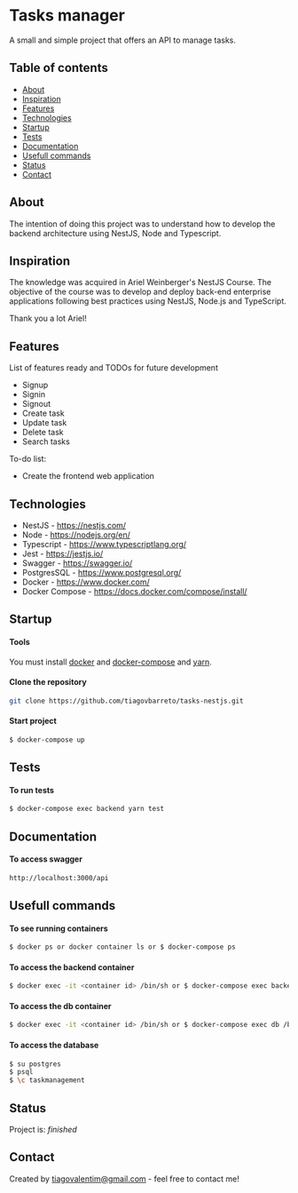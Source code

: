 # Tasks manager
A small and simple project that offers an API to manage tasks. 

## Table of contents
* [About](#about)
* [Inspiration](#inspiration)
* [Features](#features)
* [Technologies](#technologies)
* [Startup](#startup)
* [Tests](#tests)
* [Documentation](#documentation)
* [Usefull commands](#usefull-commands)
* [Status](#status)
* [Contact](#contact)

## About
The intention of doing this project was to understand how to develop the backend architecture using NestJS, Node and Typescript.

## Inspiration
The knowledge was acquired in Ariel Weinberger's NestJS Course. The objective of the course was to develop and deploy back-end enterprise applications following best practices using NestJS, Node.js and TypeScript.

Thank you a lot Ariel!

## Features
List of features ready and TODOs for future development
* Signup
* Signin
* Signout
* Create task
* Update task
* Delete task
* Search tasks

To-do list:
* Create the frontend web application

## Technologies
* NestJS - https://nestjs.com/
* Node - https://nodejs.org/en/
* Typescript - https://www.typescriptlang.org/
* Jest - https://jestjs.io/
* Swagger - https://swagger.io/
* PostgresSQL - https://www.postgresql.org/
* Docker - https://www.docker.com/
* Docker Compose - https://docs.docker.com/compose/install/

## Startup

#### Tools
You must install [docker](https://www.digitalocean.com/community/tutorials/como-instalar-e-usar-o-docker-no-ubuntu-18-04-pt)  and [docker-compose](https://docs.docker.com/compose/install/) and [yarn](https://linuxize.com/post/how-to-install-yarn-on-ubuntu-18-04/).

#### Clone the repository
```sh
git clone https://github.com/tiagovbarreto/tasks-nestjs.git
```

#### Start project
```sh
$ docker-compose up
```

## Tests
#### To run tests
```sh
$ docker-compose exec backend yarn test
```

## Documentation
#### To access swagger
```sh
http://localhost:3000/api
```

## Usefull commands
#### To see running containers
```sh
$ docker ps or docker container ls or $ docker-compose ps
```

#### To access the backend container
```sh
$ docker exec -it <container id> /bin/sh or $ docker-compose exec backend /bin/sh
```

#### To access the db container
```sh
$ docker exec -it <container id> /bin/sh or $ docker-compose exec db /bin/sh
```

#### To access the database

```sh
$ su postgres
$ psql
$ \c taskmanagement
```

## Status
Project is: _finished_

## Contact
Created by tiagovalentim@gmail.com - feel free to contact me!


